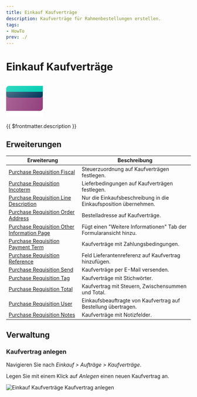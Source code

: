 ```yaml
---
title: Einkauf Kaufverträge
description: Kaufverträge für Rahmenbestellungen erstellen.
tags:
- HowTo
prev: ./
---
```

# Einkauf Kaufverträge
![icons_odoo_purchase](attachments/icons_odoo_purchase.png)

{{ $frontmatter.description }}

## Erweiterungen

| Erweiterung                                                                                           | Beschreibung                                                      |
| ----------------------------------------------------------------------------------------------------- | ----------------------------------------------------------------- |
| [Purchase Requisition Fiscal](Purchase%20Requisition%20Fiscal.md)                                     | Steuerzuordnung auf Kaufverträgen festlegen.                      |
| [Purchase Requisition Incoterm](Purchase%20Requisition%20Incoterm.md)                                 | Lieferbedingungen auf Kaufverträgen festlegen.                    |
| [Purchase Requisition Line Description](Purchase%20Requisition%20Line%20Description.md)               | Nur die Einkaufsbeschreibung in die Einkaufsposition übernehmen.  |
| [Purchase Requisition Order Address](Purchase%20Requisition%20Order%20Address.md)                     | Bestelladresse auf Kaufverträge.                                  |
| [Purchase Requisition Other Information Page](Purchase%20Requisition%20Other%20Information%20Page.md) | Fügt einen "Weitere Informationen" Tab der Formularansicht hinzu. |
| [Purchase Requisition Payment Term](Purchase%20Requisition%20Payment%20Term.md)                       | Kaufverträge mit Zahlungsbedingungen.                             |
| [Purchase Requisition Reference](Purchase%20Requisition%20Reference.md)                               | Feld Lieferantenreferenz auf Kaufvertrag hinzufügen.              |
| [Purchase Requisition Send](Purchase%20Requisition%20Send.md)                                         | Kaufverträge per E-Mail versenden.                                |
| [Purchase Requisition Tag](Purchase%20Requisition%20Tag.md)                                           | Kaufverträge mit Stichwörter.                                     |
| [Purchase Requisition Total](Purchase%20Requisition%20Total.md)                                       | Kaufvertrag mit Steuern, Zwischensummen und Total.                |
| [Purchase Requisition User](Purchase%20Requisition%20User.md)                                         | Einkaufsbeauftragte von Kaufvertrag auf Bestellung übertragen.    |
| [Purchase Requisition Notes](Purchase%20Requisition%20Notes.md)                                       | Kaufverträge mit Notizfelder.                                     |

## Verwaltung

### Kaufvertrag anlegen

Navigieren Sie nach *Einkauf > Aufträge > Kaufverträge*.

Legen Sie mit einem Klick auf *Anlegen* einen neuen Kaufvertrag an.

![Einkauf Kaufverträge Kaufvertrag anlegen](attachments/Einkauf%20Kaufverträge%20Kaufvertrag%20anlegen.png)
